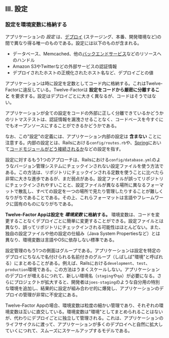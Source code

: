 ## III. 設定
### 設定を環境変数に格納する

アプリケーションの *設定* は、[デプロイ](/codebase) (ステージング、本番、開発環境など)の間で異なり得る唯一のものである。設定には以下のものが含まれる。

* データベース、Memcached、他の[バックエンドサービス](/backing-services)などのリソースへのハンドル 
* Amazon S3やTwitterなどの外部サービスの認証情報
* デプロイされたホストの正規化されたホスト名など、デプロイごとの値

アプリケーションは時に設定を定数としてコード内に格納する。これはTwelve-Factorに違反している。Twelve-Factorは **設定をコードから厳密に分離すること** を要求する。設定はデプロイごとに大きく異なるが、コードはそうではない。

アプリケーションが全ての設定をコードの外部に正しく分離できているかどうかのリトマステストは、認証情報を漏洩させることなく、コードベースを今すぐにでもオープンソースにすることができるかどうかである。

なお、この"設定"の定義には、アプリケーション内部の設定は **含まない** ことに注意する。内部の設定とは、Railsにおける`config/routes.rb`や、[Spring](http://www.springsource.org/)において[コードモジュールがどう接続されるか](http://static.springsource.org/spring/docs/2.5.x/reference/beans.html)などの設定を指す。

設定に対するもう1つのアプローチは、Railsにおける`config/database.yml`のようなバージョン管理システムにチェックインされない設定ファイルを使う方法である。この方法は、リポジトリにチェックインされる定数を使うことに比べたら非常に大きな進歩であるが、まだ弱点がある。設定ファイルが誤ってリポジトリにチェックインされやすいことと、設定ファイルが異なる場所に異なるフォーマットで散乱し、すべての設定を一つの場所で見たり管理したりすることが難しくなりがちであることである。その上、これらフォーマットは言語やフレームワークに固有のものになりがちである。

**Twelve-Factor Appは設定を *環境変数* に格納する。** 環境変数は、コードを変更することなくデプロイごとに簡単に変更することができる。設定ファイルとは異なり、誤ってリポジトリにチェックインされる可能性はほとんどない。また、独自の設定ファイルや他の設定の仕組み（Java System Propertiesなど）とは異なり、環境変数は言語やOSに依存しない標準である。

設定管理のもう1つの側面はグループである。アプリケーションは設定を特定のデプロイにちなんで名付けられる名前付きのグループ（しばしば"環境"と呼ばれる）にまとめることがある。例えば、Railsにおける`development`、`test`、`production`環境である。この方法はうまくスケールしない。アプリケーションのデプロイが増えるにつれて、新しい環境名（`staging`や`qa`）が必要になる。さらにプロジェクトが拡大すると、開発者は`joes-staging`のような自分用の特別な環境を追加し、結果的に設定が組み合わせ的に爆発し、アプリケーションのデプロイの管理が非常に不安定にある。

Twelve-Factor Appの場合、環境変数は粒度の細かい管理であり、それぞれの環境変数は互いに直交している。環境変数は"環境"としてまとめられることはないが、代わりにデプロイごとに独立して管理される。これは、アプリケーションのライフサイクルに渡って、アプリケーションが多くのデプロイへと自然に拡大していくにつれて、スムーズにスケールアップするモデルである。
